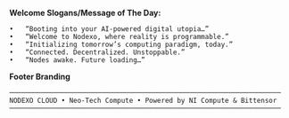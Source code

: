 **Welcome Slogans/Message of The Day:**

	•	“Booting into your AI-powered digital utopia…”
	•	“Welcome to Nodexo, where reality is programmable.”
	•	“Initializing tomorrow’s computing paradigm, today.”
	•	“Connected. Decentralized. Unstoppable.”
	•	“Nodes awake. Future loading…”

**Footer Branding**
```
────────────────────────────────────────────────────────────────────
NODEXO CLOUD • Neo-Tech Compute • Powered by NI Compute & Bittensor
────────────────────────────────────────────────────────────────────
```
